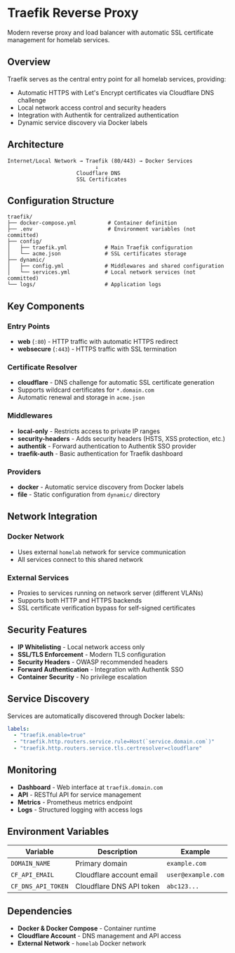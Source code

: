 # Traefik Reverse Proxy

Modern reverse proxy and load balancer with automatic SSL certificate management for homelab services.

## Overview

Traefik serves as the central entry point for all homelab services, providing:
- Automatic HTTPS with Let's Encrypt certificates via Cloudflare DNS challenge
- Local network access control and security headers
- Integration with Authentik for centralized authentication
- Dynamic service discovery via Docker labels

## Architecture

```
Internet/Local Network → Traefik (80/443) → Docker Services
                            ↓
                      Cloudflare DNS
                      SSL Certificates
```

## Configuration Structure

```
traefik/
├── docker-compose.yml          # Container definition
├── .env                        # Environment variables (not committed)
├── config/
│   ├── traefik.yml            # Main Traefik configuration
│   └── acme.json              # SSL certificates storage
├── dynamic/
│   ├── config.yml             # Middlewares and shared configuration
│   └── services.yml           # Local network services (not committed)
└── logs/                      # Application logs
```

## Key Components

### Entry Points
- **web** (`:80`) - HTTP traffic with automatic HTTPS redirect
- **websecure** (`:443`) - HTTPS traffic with SSL termination

### Certificate Resolver
- **cloudflare** - DNS challenge for automatic SSL certificate generation
- Supports wildcard certificates for `*.domain.com`
- Automatic renewal and storage in `acme.json`

### Middlewares
- **local-only** - Restricts access to private IP ranges
- **security-headers** - Adds security headers (HSTS, XSS protection, etc.)
- **authentik** - Forward authentication to Authentik SSO provider
- **traefik-auth** - Basic authentication for Traefik dashboard

### Providers
- **docker** - Automatic service discovery from Docker labels
- **file** - Static configuration from `dynamic/` directory

## Network Integration

### Docker Network
- Uses external `homelab` network for service communication
- All services connect to this shared network

### External Services
- Proxies to services running on network server (different VLANs)
- Supports both HTTP and HTTPS backends
- SSL certificate verification bypass for self-signed certificates

## Security Features

- **IP Whitelisting** - Local network access only
- **SSL/TLS Enforcement** - Modern TLS configuration
- **Security Headers** - OWASP recommended headers
- **Forward Authentication** - Integration with Authentik SSO
- **Container Security** - No privilege escalation

## Service Discovery

Services are automatically discovered through Docker labels:
```yaml
labels:
  - "traefik.enable=true"
  - "traefik.http.routers.service.rule=Host(`service.domain.com`)"
  - "traefik.http.routers.service.tls.certresolver=cloudflare"
```

## Monitoring

- **Dashboard** - Web interface at `traefik.domain.com`
- **API** - RESTful API for service management
- **Metrics** - Prometheus metrics endpoint
- **Logs** - Structured logging with access logs

## Environment Variables

| Variable | Description | Example |
|----------|-------------|---------|
| `DOMAIN_NAME` | Primary domain | `example.com` |
| `CF_API_EMAIL` | Cloudflare account email | `user@example.com` |
| `CF_DNS_API_TOKEN` | Cloudflare DNS API token | `abc123...` |

## Dependencies

- **Docker & Docker Compose** - Container runtime
- **Cloudflare Account** - DNS management and API access
- **External Network** - `homelab` Docker network
